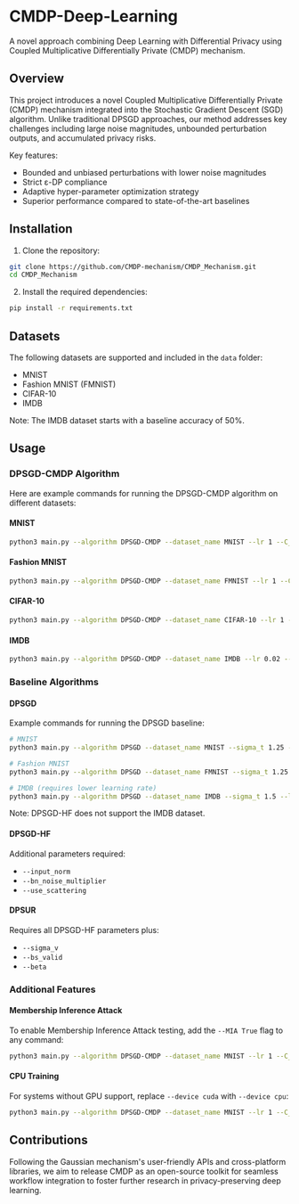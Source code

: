 # CMDP-Deep-Learning

A novel approach combining Deep Learning with Differential Privacy using Coupled Multiplicative Differentially Private (CMDP) mechanism.

## Overview

This project introduces a novel Coupled Multiplicative Differentially Private (CMDP) mechanism integrated into the Stochastic Gradient Descent (SGD) algorithm. Unlike traditional DPSGD approaches, our method addresses key challenges including large noise magnitudes, unbounded perturbation outputs, and accumulated privacy risks.

Key features:
- Bounded and unbiased perturbations with lower noise magnitudes
- Strict ε-DP compliance
- Adaptive hyper-parameter optimization strategy
- Superior performance compared to state-of-the-art baselines

## Installation

1. Clone the repository:
```bash
git clone https://github.com/CMDP-mechanism/CMDP_Mechanism.git
cd CMDP_Mechanism
```

2. Install the required dependencies:
```bash
pip install -r requirements.txt
```

## Datasets

The following datasets are supported and included in the `data` folder:
- MNIST
- Fashion MNIST (FMNIST)
- CIFAR-10
- IMDB

Note: The IMDB dataset starts with a baseline accuracy of 50%.

## Usage

### DPSGD-CMDP Algorithm

Here are example commands for running the DPSGD-CMDP algorithm on different datasets:

#### MNIST
```bash
python3 main.py --algorithm DPSGD-CMDP --dataset_name MNIST --lr 1 --C_t 0.2 --batch_size 1024 --epsilon 5.0 --lr_T_gain 1.02 --lr_min 0.5 --lr_max 2.0 --epsilon_T_acc 80 --device cuda
```

#### Fashion MNIST
```bash
python3 main.py --algorithm DPSGD-CMDP --dataset_name FMNIST --lr 1 --C_t 0.2 --batch_size 1024 --epsilon 5.0 --lr_T_gain 1.02 --lr_min 0.5 --lr_max 2.0 --epsilon_T_acc 60 --device cuda
```

#### CIFAR-10
```bash
python3 main.py --algorithm DPSGD-CMDP --dataset_name CIFAR-10 --lr 1 --C_t 0.2 --batch_size 4096 --epsilon 5.0 --lr_T_gain 1.02 --lr_min 0.5 --lr_max 2.0 --epsilon_T_acc 30 --device cuda
```

#### IMDB
```bash
python3 main.py --algorithm DPSGD-CMDP --dataset_name IMDB --lr 0.02 --C_t 0.2 --batch_size 4096 --epsilon 5.0 --lr_T_gain 1.02 --lr_min 0.02 --lr_max 0.03 --epsilon_T_acc 55 --device cuda
```

### Baseline Algorithms

#### DPSGD
Example commands for running the DPSGD baseline:

```bash
# MNIST
python3 main.py --algorithm DPSGD --dataset_name MNIST --sigma_t 1.25 --lr 2 --C_t 0.2 --batch_size 512 --epsilon 1.0 --device cuda

# Fashion MNIST
python3 main.py --algorithm DPSGD --dataset_name FMNIST --sigma_t 1.25 --lr 2 --C_t 0.2 --batch_size 512 --epsilon 1.0 --device cuda

# IMDB (requires lower learning rate)
python3 main.py --algorithm DPSGD --dataset_name IMDB --sigma_t 1.5 --lr 0.02 --C_t 0.2 --batch_size 512 --epsilon 1.0 --device cuda
```

Note: DPSGD-HF does not support the IMDB dataset.

#### DPSGD-HF
Additional parameters required:
- `--input_norm`
- `--bn_noise_multiplier`
- `--use_scattering`

#### DPSUR
Requires all DPSGD-HF parameters plus:
- `--sigma_v`
- `--bs_valid`
- `--beta`

### Additional Features

#### Membership Inference Attack
To enable Membership Inference Attack testing, add the `--MIA True` flag to any command:
```bash
python3 main.py --algorithm DPSGD-CMDP --dataset_name MNIST --lr 1 --C_t 0.2 --batch_size 1024 --epsilon 5.0 --MIA True --device cuda
```

#### CPU Training
For systems without GPU support, replace `--device cuda` with `--device cpu`:
```bash
python3 main.py --algorithm DPSGD-CMDP --dataset_name MNIST --lr 1 --C_t 0.2 --batch_size 1024 --epsilon 5.0 --device cpu
```

## Contributions

Following the Gaussian mechanism's user-friendly APIs and cross-platform libraries, we aim to release CMDP as an open-source toolkit for seamless workflow integration to foster further research in privacy-preserving deep learning.

